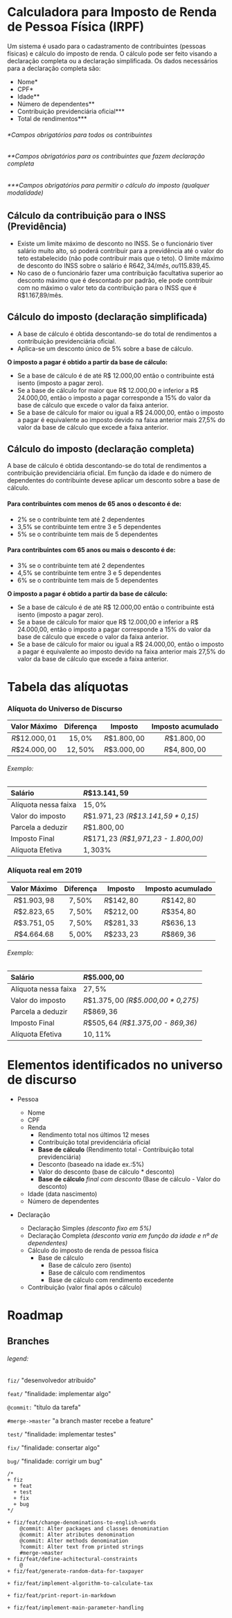 # Calculadora para Imposto de Renda de Pessoa Física (IRPF)
Um sistema é usado para o cadastramento de contribuintes (pessoas físicas) e cálculo do imposto de renda. O cálculo pode ser feito visando a declaração completa ou a declaração simplificada. Os dados necessários para a declaração completa são:
- Nome*
- CPF*
- Idade**
- Número de dependentes**
- Contribuição previdenciária oficial***
- Total de rendimentos***

###### *Campos obrigatórios para todos os contribuintes
###### **Campos obrigatórios para os contribuintes que fazem declaração completa
###### ***Campos obrigatórios para permitir o cálculo do imposto (qualquer modalidade)

## Cálculo da contribuição para o INSS (Previdência)
- Existe um limite máximo de desconto no INSS. Se o funcionário tiver salário muito alto, só poderá contribuir para a previdência até o valor do teto estabelecido (não pode contribuir mais que o teto). O limite máximo de desconto do INSS sobre o salário é R$642,34/mês, ou 11% de R$5.839,45. 
- No caso de o funcionário fazer uma contribuição facultativa superior ao desconto máximo que é descontado por padrão, ele pode contribuir com no máximo o valor teto da contribuição para o INSS que é R$1.167,89/mês.

## Cálculo do imposto (declaração simplificada)
- A base de cálculo é obtida descontando-se do total de rendimentos a contribuição previdenciária oficial.
- Aplica-se um desconto único de 5% sobre a base de cálculo.

**O imposto a pagar é obtido a partir da base de cálculo:**
- Se a base de cálculo é de até R$ 12.000,00 então o contribuinte está isento (imposto a pagar zero).
- Se a base de cálculo for maior que R$ 12.000,00 e inferior a R$ 24.000,00, então o imposto a pagar corresponde a 15% do valor da base de cálculo que excede o valor da faixa anterior.
- Se a base de cálculo for maior ou igual a R$ 24.000,00, então o imposto a pagar é equivalente ao imposto devido na faixa anterior mais 27,5% do valor da base de cálculo que excede a faixa anterior.

## Cálculo do imposto (declaração completa)
A base de cálculo é obtida descontando-se do total de rendimentos a contribuição previdenciária oficial.
Em função da idade e do número de dependentes do contribuinte devese aplicar um desconto sobre a base de cálculo.
#### Para contribuintes com menos de 65 anos o desconto é de:
- 2% se o contribuinte tem até 2 dependentes
- 3,5% se contribuinte tem entre 3 e 5 dependentes
- 5% se o contribuinte tem mais de 5 dependentes

#### Para contribuintes com 65 anos ou mais o desconto é de:
- 3% se o contribuinte tem até 2 dependentes
- 4,5% se contribuinte tem entre 3 e 5 dependentes
- 6% se o contribuinte tem mais de 5 dependentes

**O imposto a pagar é obtido a partir da base de cálculo:**
- Se a base de cálculo é de até R$ 12.000,00 então o contribuinte está isento (imposto a pagar zero).
- Se a base de cálculo for maior que R$ 12.000,00 e inferior a R$ 24.000,00, então o imposto a pagar corresponde a 15% do valor da base de cálculo que excede o valor da faixa anterior.
- Se a base de cálculo for maior ou igual a R$ 24.000,00, então o imposto a pagar é equivalente ao imposto devido na faixa anterior mais 27,5% do valor da base de cálculo que excede a faixa anterior.


# Tabela das alíquotas

### Alíquota do Universo de Discurso
| **Valor Máximo** | **Diferença** |  **Imposto**  | **Imposto acumulado** |
| :--------------: | :-----------: | :-----------: | :-------------------: |
|  $R\$12.000,01$  |   $15,0\%$    | $R\$1.800,00$ |     $R\$1.800,00$     |
|  $R\$24.000,00$  |   $12,50\%$   | $R\$3.000,00$ |     $R\$4,800,00$     |

###### *Exemplo:*
| Salário              | $R\$13.141,59$                        |
| :------------------- | :------------------------------------ |
| Alíquota nessa faixa | $15,0\%$                              |
| Valor do imposto     | $R\$1.971,23$ *(R$13.141,59 * 0,15)*  |
| Parcela a deduzir    | $R\$1.800,00$                         |
| Imposto Final        | $R\$171,23$ *(R$1,971,23 - 1.800,00)* |
| Alíquota Efetiva     | $1,303\%$                             |


### Alíquota real em 2019
| **Valor Máximo** | **Diferença** | **Imposto** | **Imposto acumulado** |
| :--------------: | :-----------: | :---------: | :-------------------: |
|  $R\$1.903,98$   |   $7,50\%$    | $R\$142,80$ |      $R\$142,80$      |
|  $R\$2.823,65$   |   $7,50\%$    | $R\$212,00$ |      $R\$354,80$      |
|  $R\$3.751,05$   |   $7,50\%$    | $R\$281,33$ |      $R\$636,13$      |
|  $R\$4.664.68$   |   $5,00\%$    | $R\$233,23$ |      $R\$869,36$      |

###### *Exemplo:*
| Salário              | $R\$5.000,00$                        |
| :------------------- | :----------------------------------- |
| Alíquota nessa faixa | $27,5\%$                             |
| Valor do imposto     | $R\$1.375,00$ *(R$5.000,00 * 0,275)* |
| Parcela a deduzir    | $R\$869,36$                          |
| Imposto Final        | $R\$505,64$ *(R$1.375,00 - 869,36)*  |
| Alíquota Efetiva     | $10,11\%$                            |

# Elementos identificados no universo de discurso
- Pessoa
  - Nome
  - CPF
  - Renda
    - Rendimento total nos últimos 12 meses
    - Contribuição total previdenciária oficial
    - **Base de cálculo** (Rendimento total - Contribuição total previdenciária)
    - Desconto (baseado na idade ex.:5%)
    - Valor do desconto (base de cálculo * desconto)
    - **Base de cálculo** *final com desconto* (Base de cálculo - Valor do desconto)
  - Idade (data nascimento)
  - Número de dependentes

- Declaração 
    - Declaração Simples *(desconto fixo em 5%)*
    - Declaração Completa *(desconto varia em função da idade e nº de dependentes)*
    - Cálculo do imposto de renda de pessoa física
      - Base de cálculo
          - Base de cálculo zero (isento)
          - Base de cálculo com rendimentos 
          - Base de cálculo com rendimento excedente
    - Contribuição (valor final após o cálculo)

# Roadmap

## Branches

###### legend:
```fiz/``` "desenvolvedor atribuído"

```feat/``` "finalidade: implementar algo"

```@commit:``` "título da tarefa"

```#merge->master``` "a branch master recebe a feature"  

```test/``` "finalidade: implementar testes"

```fix/``` "finalidade: consertar algo"

```bug/``` "finalidade: corrigir um bug"

```
/*
+ fiz
  + feat
  + test
  + fix
  + bug
*/
```

```
+ fiz/feat/change-denominations-to-english-words
    @commit: Alter packages and classes denomination
    @commit: Alter atributes denomination
    @commit: Alter methods denomination
    ?commit: Alter text from printed strings
    #merge->master
+ fiz/feat/define-achitectural-constraints
    @
+ fiz/feat/generate-random-data-for-taxpayer

+ fiz/feat/implement-algorithm-to-calculate-tax

+ fiz/feat/print-report-in-markdown

+ fiz/feat/implement-main-parameter-handling

```

